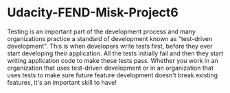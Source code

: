 # Udacity-FEND-Misk-Project6
Testing is an important part of the development process and many organizations practice a standard of development known as "test-driven development". This is when developers write tests first, before they ever start developing their application. All the tests initially fail and then they start writing application code to make these tests pass.  Whether you work in an organization that uses test-driven development or in an organization that uses tests to make sure future feature development doesn't break existing features, it's an important skill to have!
